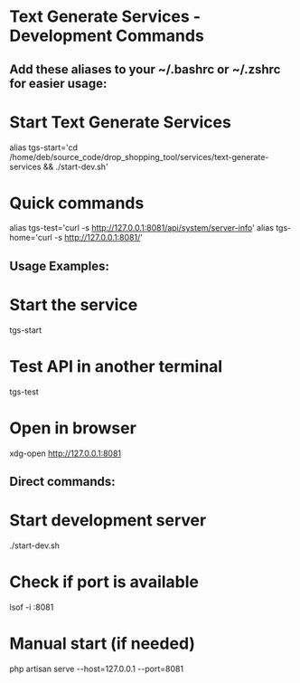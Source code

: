 # Text Generate Services - Development Commands

## Add these aliases to your ~/.bashrc or ~/.zshrc for easier usage:

# Start Text Generate Services
alias tgs-start='cd /home/deb/source_code/drop_shopping_tool/services/text-generate-services && ./start-dev.sh'

# Quick commands
alias tgs-test='curl -s http://127.0.0.1:8081/api/system/server-info'
alias tgs-home='curl -s http://127.0.0.1:8081/'

## Usage Examples:

# Start the service
tgs-start

# Test API in another terminal
tgs-test

# Open in browser
xdg-open http://127.0.0.1:8081

## Direct commands:

# Start development server
./start-dev.sh

# Check if port is available
lsof -i :8081

# Manual start (if needed)
php artisan serve --host=127.0.0.1 --port=8081
